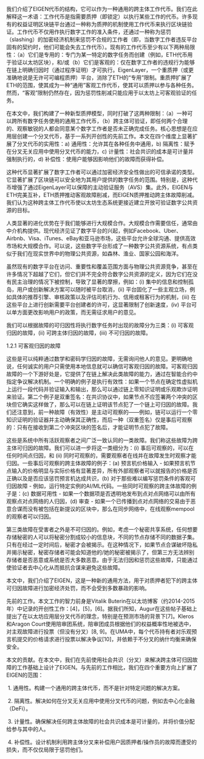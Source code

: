 我们介绍了EIGEN代币的结构，它可以作为一种通用的跨主体工作代币。我们在此解释这一术语：工作代币是指需要质押（即锁定）以执行某些工作的代币。许多现有的权益证明区块链平台通过一种称为质押的机制使用工作代币来执行区块链验证。工作代币不仅用作执行数字工作的准入条件，还通过一种称为惩罚（slashing）的加密经济机制来惩罚不合规的工作者（即，当数字工作者违反平台固有的契约时，他们可能会失去工作代币）。现有的工作代币至少有以下两种局限性：（a）它们是专用的：专门为某一特定的数字任务而创建（例如，ETH代币用于验证以太坊区块），和/或（b）它们是客观的：仅在数字工作者的违规行为能够在链上明确归因时（通过程序证明）才可执行。EigenLayer，一个重质押（或更准确地说是无许可可编程质押）平台，消除了ETH的“专用”限制。重质押扩展了ETH的范围，使其成为一种“通用”客观工作代币，使其可以质押以参与各种任务。然而，“客观”限制仍然存在，因为惩罚性削减只能应用于以太坊上可客观验证的任务。



在本文中，我们构建了一种新型质押模型，同时打破了这两种限制：（a）一种可以跨所有数字任务使用的通用工作代币，（b）跨主体可验证，即任何两个合理的、观察敏锐的人都会同意某个数字工作者是否未正确完成任务。核心思想是在应用层创建一个分叉代币，基于一系列开创性的先前工作。本文在四个维度上显著扩展了分叉代币的实用性：a) 通用性：允许其在各种任务中通用，b) 隔离性：赋予在分叉无关应用中使用分叉代币的能力，c) 计量性：社会共识的成本是可计量并强制执行的，d) 补偿性：使用户能够因影响他们的故障而获得补偿。



这种代币显著扩展了数字工作者可以通过加密经济安全性做出的可信承诺的类型。它显著扩展了区块链可以安全地为其用户提供的数字任务的范围。特别是，这种代币增强了通过EigenLayer可以保障的主动验证服务（AVS）集。此外，EIGEN与ETH完美互补，ETH质押推动客观故障削减，而EIGEN质押推动跨主体故障削减。我们认为这种跨主体工作代币使以太坊生态系统更接近建立开放可验证数字公共资源的目标。



人类显著的进化优势在于我们能够进行大规模合作。大规模合作需要信任，通常由中介机构提供。现代经济见证了数字平台的兴起，例如Facebook、Uber、Airbnb、Visa、iTunes、eBay和亚马逊市场，这些平台允许全球沟通、提供高效市场和大规模合作。可以说，这些数字平台形成了一种数字公共资源系统，有点类似于我们在现实世界中的物理公共资源，如森林、渔业、国家公园和海洋。



虽然现有的数字平台在访问、重要性和覆盖范围方面与物理公共资源竞争，甚至在许多情况下超越了它们，但它们并不完全符合数字公共资源的定义，因为它们在没有民主治理的情况下被控制，导致了显著的摩擦，例如：(i) 集中的信息和控制孤岛，用户或创新解决方案可以随时被平台取消，(ii) 平台固化了一些主观立场，例如具体的推荐引擎、审核政策以及评估司机行为、信用或租客行为的机制，(iii) 在这些平台上进行创新需要平台创建者的许可，这显著限制了创新速度，(iv) 平台可以单方面更改影响用户的政策，而无需征求用户的意见。



我们可以根据故障的可归因性将执行数字任务时出现的故障分为三类：(i) 可客观归因的故障，(ii) 可跨主体归因的故障，(iii) 不可归因的故障。



1.2.1 可客观归因的故障



这些是可以纯粹通过数学和密码学归因的故障，无需询问他人的意见。更明确地说，任何诚实的用户只需使用本地信息就可以确信可客观归因的故障。可客观归因故障的一个下游好处是，它提供了在链上解决此类故障的能力，通过在智能合约中指定争议解决机制。一个明确的例子是执行有效性：如果一个节点在确定性虚拟机上运行一段代码并验证输入和输出，那么可以通过链上零知识证明或乐观欺诈证明来验证。第二个例子是双重签名：在共识协议中，如果节点不应签署两个冲突的区块但它确实这样做了，那么可以在链上证明该节点犯了一个链上可归因的故障。我们还注意到，前一种故障（有效性）是主动可观察的——例如，链可以运行一个零知识证明的验证器并主动确保其正确性，而后一种（双重签名）仅是事后可观察的：只有在接收到第二个冲突区块的签名后，才能证明节点犯了故障。



这些是系统中所有活跃观察者之间广泛一致认同的一类故障。我们称这些故障为跨主体可归因的故障。我们可以进一步将这一类细分为：(i) 事后可观察的，可以在任何时间点归因，和 (ii) 同时可观察的，需要观察者在线并在故障发生时观察才能归因。一些事后可观察的跨主体故障的例子：(a) 预言机价格输入 - 如果预言机节点输入的价格明显与实际价格有显著差异，所有外部观察者可以就报告的价格是否正确以及是否应该惩罚预言机达成共识，(b) 对于那些难以编写惩罚条件的客观可归因故障 - 例如，运行特定实例的AI/ML代码。一些同时可观察的跨主体故障的例子是：(c) 数据可用性 - 如果一个数据项是否透明地发布到点对点网络可以由所有观察点对点网络的人归因，(d) 审查 - 如果一个已传播到点对点网络的交易由于恶意合谋而没有被包括在新提议的区块中，那么在同步网络中，在线观察mempool的观察者可以归因。

第三类故障在受害者之外是不可归因的。例如，考虑一个秘密共享系统，任何想要存储秘密的人可以将秘密分割成较小的信息块，不同的节点存储不同的数据子集。只有在经过一定时间后，秘密才会被揭示。在这种情况下，如果节点合谋破坏隐私并揭示秘密，秘密存储者可能会知道他的/她的秘密被揭示了，但第三方无法辨别存储者是否恶意或系统是否大多数恶意。由于无法归因和惩罚这些故障，只能通过使验证者去中心化从而抵抗合谋来避免这些故障。

本文中，我们介绍了EIGEN，这是一种新的通用方法，用于对质押者犯下的跨主体可归因故障进行加密经济处罚，而不会受到多数暴政的影响。



先前的工作。本文工作的智力前身是Vitalik Buterin在以太坊博客（约2014-2015年）中记录的开创性工作：[4]，[5]，[6]。据我们所知，Augur在这些帖子基础上提出了在以太坊应用层分叉代币的理念，特别是在预测市场的背景下[7]。Kleros和Aragon Court使用陪审团系统，陪审团成员根据他们的权益概率性地被选中，对主观故障进行投票（但没有分叉）[8, 9]。在UMA中，每个代币持有者对乐观预言机提交的价格请求进行投票以解决争议[10]，并依赖于不分叉的纳什均衡来确保安全。



本文的贡献。在本文中，我们在先前使用社会共识（分叉）来解决跨主体可归因故障的工作基础上设计了EIGEN。与先前的工作相比，我们在四个重要方向上扩展了EIGEN的范围：



​	1.	通用性。构建一个通用的跨主体代币，而不是针对特定问题的解决方案。

​	2.	隔离性。解决如何在分叉无关应用中使用分叉代币的问题，例如去中心化金融（DeFi）。

​	3.	计量性。确保解决任何跨主体故障的社会共识成本是可计量的，并将价值分配给参与其中的人。

​	4.	补偿性。设计机制利用跨主体分叉来补偿用户因质押者/操作员的故障而遭受的损失，而不仅仅局限于惩罚他们。